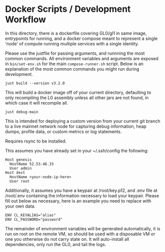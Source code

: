 # Docker Scripts / Development Workflow

In this directory, there is a dockerfile covering GL0/gl1 in same image, entrypoints for running, 
and a docker compose meant to represent a single 'node' of compute running multiple services with a 
single identity.

Please use the justfile for passing arguments, and runnning the most common commands. All environment 
variables and arguments are exposed in `bin/set-env.sh` for the main `compose-runner.sh` script. Below 
is an explanation of the most common commands you might run during development.

`just build --version v3.2.0`

This will build a docker image off of your current directory, defaulting to only recompiling the L0 assembly 
unless all other jars are not found, in which case it will recompile all.

`just debug-main`

This is intended for deploying a custom version from your current git branch to a live mainnet network node 
for capturing debug information, heap dumps, profile data, or custom metrics or log statements. 

Requires rsync to be installed.

This assumes you have already set in your ~/.ssh/config the following:

```
Host genesis
  HostName 52.53.46.33
  User admin
Host dest
  HostName <your-node-ip-here>
  User root
```

Additionally, it assumes you have a keypair at /root/key.p12, and .env file at 
/root/.env containing the information necessary to load your keypair. Please fill out below 
as necessary, here is an example you need to replace with your own data.

```
ENV CL_KEYALIAS="alias"
ENV CL_PASSWORD="password"
```

The remainder of environment variables will be generated automatically, it is run on root on the remote VM, 
so should be used with a disposable VM or one you otherwise do not carry state on. It will auto-install 
all dependencies, only run the GL0, and tail the logs.